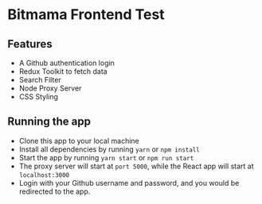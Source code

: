 # Bitmama Frontend Test

## Features
- A Github authentication login
- Redux Toolkit to fetch data
- Search Filter 
- Node Proxy Server
- CSS Styling
## Running the app
- Clone this app to your local machine
- Install all dependencies by running `yarn` or `npm install`
- Start the app by running `yarn start` or `npm run start`
- The proxy server will start at `port 5000`, while the React app will start at `localhost:3000`
- Login with your Github username and password, and you would be redirected to the app.
